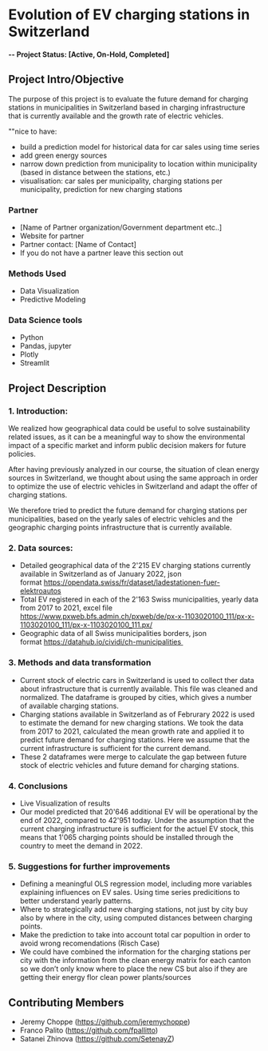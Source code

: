 # Evolution of EV charging stations in Switzerland

#### -- Project Status: [Active, On-Hold, Completed]

## Project Intro/Objective
The purpose of this project is to evaluate the future demand for charging stations in municipalities in Switzerland based in charging infrastructure that is currently available and the growth rate of electric vehicles. 

""nice to have: 
- build a prediction model for historical data for car sales using time series
- add green energy sources
- narrow down prediction from municipality to location within municipality (based in distance between the stations, etc.)
- visualisation: car sales per municipality, charging stations per municipality, prediction for new charging stations
 
### Partner
* [Name of Partner organization/Government department etc..]
* Website for partner
* Partner contact: [Name of Contact]
* If you do not have a partner leave this section out

### Methods Used
* Data Visualization
* Predictive Modeling

### Data Science tools
* Python
* Pandas, jupyter
* Plotly 
* Streamlit 

## Project Description
### 1. Introduction:
We realized how geographical data could be useful to solve sustainability related issues, as it can be a meaningful way to show the environmental impact of a specific market and inform public decision makers for future policies.

After having previously analyzed in our course, the situation of clean energy sources in Switzerland, we thought about using the same approach in order to optimize the use of electric vehicles in Switzerland and adapt the offer of charging stations.

We therefore tried to predict the future demand for charging stations per municipalities, based on the yearly sales of electric vehicles and the geographic charging points infrastructure that is currently available.

### 2. Data sources:
- Detailed geographical data of the 2'215 EV charging stations currently available in Switzerland as of January 2022, json format https://opendata.swiss/fr/dataset/ladestationen-fuer-elektroautos
- Total EV registered in each of the 2'163 Swiss municipalities, yearly data from 2017 to 2021, excel file https://www.pxweb.bfs.admin.ch/pxweb/de/px-x-1103020100_111/px-x-1103020100_111/px-x-1103020100_111.px/
- Geographic data of all Swiss municipalities borders, json format https://datahub.io/cividi/ch-municipalities 

### 3. Methods and data transformation
- Current stock of electric cars in Switzerland is used to collect ther data about infrastructure that is currently available. This file was cleaned and normalized. The dataframe is grouped by cities, which gives a number of available charging stations.
- Charging stations available in Switzerland as of Februrary 2022 is used to estimate the demand for new charging stations. We took the data from 2017 to 2021, calculated the mean growth rate and applied it to predict future demand for charging stations. Here we assume that the current infrastructure is sufficient for the current demand. 
- These 2 dataframes were merge to calculate the gap between future stock of electric vehicles and future demand for charging stations.

### 4. Conclusions
   - Live Visualization of results
   - Our model predicted that 20'646 additional EV will be operational by the end of 2022, compared to 42'951 today. Under the assumption that the current charging infrastructure is sufficient for the actuel EV stock, this means that 1'065 charging points should be installed through the country to meet the demand in 2022.

### 5. Suggestions for further improvements
   - Defining a meaningful OLS regression model, including more variables explaining influences on EV sales. Using time series predicitions to better understand yearly patterns.
   - Where to strategically add new charging stations, not just by city buy also by where in the city, using computed distances between charging points.
   - Make the prediction to take into account total car popultion in order to avoid wrong recomendations (Risch Case)
   - We could have combined the information for the charging stations per city with the information from the clean energy matrix for each canton so we don’t only know where to place the new CS but also if they are getting their energy flor clean power plants/sources

## Contributing Members

 - Jeremy Choppe (https://github.com/jeremychoppe)
 - Franco Palito (https://github.com/fpallitto)
 - Satanei Zhinova (https://github.com/SetenayZ)

